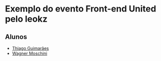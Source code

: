 # Exemplo do evento Front-end United pelo leokz

## Alunos
- [Thiago Guimarães](http://github.com/thiagogsr/)
- [Wagner Moschini](http://github.com/wagnermoschini/)